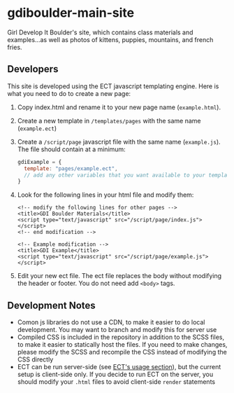 gdiboulder-main-site
====================

Girl Develop It Boulder's site, which contains class materials and examples...as well as photos of kittens, puppies, mountains, and french fries.

Developers
----------

This site is developed using the ECT javascript templating engine.  Here is what you need to do to create a new page:

1. Copy index.html and rename it to your new page name (`example.html`).
2. Create a new template in `/templates/pages` with the same name (`example.ect`)
3. Create a `/script/page` javascript file with the same name (`example.js`). The file should contain at a minimum:

    ```javascript
    gdiExample = {
      template: "pages/example.ect",
      // add any other variables that you want available to your template
    }
    ```

4. Look for the following lines in your html file and modify them:

    ```
    <!-- modify the following lines for other pages -->
    <title>GDI Boulder Materials</title>
    <script type="text/javascript" src="/script/page/index.js"></script>
    <!-- end modification -->
    ```

    ```
    <!-- Example modification -->
    <title>GDI Example</title>
    <script type="text/javascript" src="/script/page/example.js"></script>
    ```

5. Edit your new ect file. The ect file replaces the body without modifying the header or footer. You do not need add `<body>` tags.

Development Notes
-----------------
* Comon js libraries do not use a CDN, to make it easier to do local development. You may want to branch and modify this for server use
* Compiled CSS is included in the repository in addition to the SCSS files, to make it easier to statically host the files. If you need to make changes, please modify the SCSS and recompile the CSS instead of modifying the CSS directly
* ECT can be run server-side (see [ECT's usage section](http://ectjs.com/#usage)), but the current setup is client-side only. If you decide to run ECT on the server, you should modify your `.html` files to avoid client-side `render` statements
